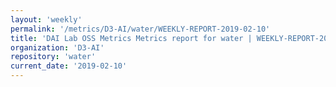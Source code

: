 ```yaml
---
layout: 'weekly'
permalink: '/metrics/D3-AI/water/WEEKLY-REPORT-2019-02-10'
title: 'DAI Lab OSS Metrics Metrics report for water | WEEKLY-REPORT-2019-02-10'
organization: 'D3-AI'
repository: 'water'
current_date: '2019-02-10'
---
```


